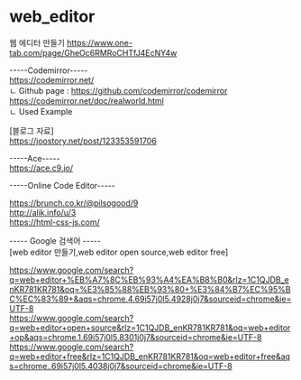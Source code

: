 # web_editor
웹 에디터 만들기
https://www.one-tab.com/page/GheOc6RMRoCHTfJ4EcNY4w <br>

-----Codemirror----- <br>
https://codemirror.net/ <br>
ㄴ Github page : https://github.com/codemirror/codemirror <br>
https://codemirror.net/doc/realworld.html <br>
ㄴ Used Example <br>

[블로그 자료] <br>
https://joostory.net/post/123353591706 <br>

-----Ace----- <br>
https://ace.c9.io/ <br>

-----Online Code Editor----- <br>

https://brunch.co.kr/@pilsogood/9 <br>
http://alik.info/u/3 <br>
https://html-css-js.com/ <br>


----- Google 검색어 ----- <br>
[web editor 만들기,web editor open source,web editor free] <br>

https://www.google.com/search?q=web+editor+%EB%A7%8C%EB%93%A4%EA%B8%B0&rlz=1C1QJDB_enKR781KR781&oq=%E3%85%88%EB%93%80+%E3%84%B7%EC%95%BC%EC%83%89+&aqs=chrome.4.69i57j0l5.4928j0j7&sourceid=chrome&ie=UTF-8 <br>
https://www.google.com/search?q=web+editor+open+source&rlz=1C1QJDB_enKR781KR781&oq=web+editor+op&aqs=chrome.1.69i57j0l5.8301j0j7&sourceid=chrome&ie=UTF-8 <br>
https://www.google.com/search?q=web+editor+free&rlz=1C1QJDB_enKR781KR781&oq=web+editor+free&aqs=chrome..69i57j0l5.4038j0j7&sourceid=chrome&ie=UTF-8 <br>
